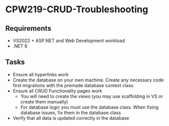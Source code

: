 # CPW219-CRUD-Troubleshooting

## Requirements
- VS2022 + ASP.NET and Web Development workload
- .NET 6

## Tasks
- Ensure all hyperlinks work
- Create the database on your own machine. Create any necessary code first migrations with the premade database context class
- Ensure all CRUD Functionality pages work
    - You will need to create the views (you may use scaffolding in VS or create them manually)
    - For database logic you must use the database class. When fixing database issues, fix them in the database class
- Verify that all data is updated correctly in the database
